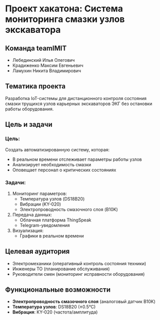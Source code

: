 # Проект хакатона: Система мониторинга смазки узлов экскаватора

## Команда teamIMIT
- Лебединский Илья Олегович
- Крадиженко Максим Евгеньевич
- Ламухин Никита Владимирович

## Тематика проекта
Разработка IoT-системы для дистанционного контроля состояния смазки трущихся узлов карьерных экскаваторов ЭКГ без остановки работы оборудования.

## Цель и задачи

### Цель:
Создать автоматизированную систему, которая:
- В реальном времени отслеживает параметры работы узлов
- Анализирует необходимость смазки
- Оповещает персонал о критических состояниях

### Задачи:
1. Мониторинг параметров:
   - Температура узлов (DS18B20)
   - Вибрации (KY-020)
   - Электропроводность смазочного слоя (B10K)
2. Передача данных:
   - Облачная платформа ThingSpeak
   - Telegram-уведомления
3. Визуализация:
   - Графики в реальном времени

## Целевая аудитория
- Электромеханики (оперативный контроль состояния техники)
- Инженеры ТО (планирование обслуживания)
- Руководители смен (мониторинг исправности оборудования)

## Функциональные возможности

- **Электропроводность смазочного слоя** (аналоговый датчик B10K)
- **Температура узлов**: DS18B20 (±0.5°C)
- **Вибрация**: KY-020 (частота/амплитуда)

